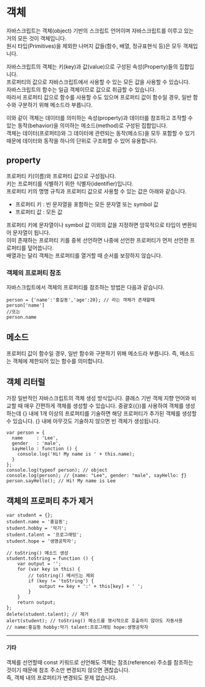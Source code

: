 # 객체

자바스크립트는 객체(object) 기반의 스크립트 언어이며 자바스크립트를 이루고 있는 거의 모든 것이 객체입니다.  
원시 타입(Primitives)을 제외한 나머지 값들(함수, 배열, 정규표현식 등)은 모두 객체입니다.  
  
자바스크립트의 객체는 키(key)과 값(value)으로 구성된 속성(Property)들의 집합입니다.  
프로퍼티의 값으로 자바스크립트에서 사용할 수 있는 모든 값을 사용할 수 있습니다.  
자바스크립트의 함수는 일급 객체이므로 값으로 취급할 수 있습니다.  
따라서 프로퍼티 값으로 함수를 사용할 수도 있으며 프로퍼티 값이 함수일 경우, 일반 함수와 구분하기 위해 메소드라 부릅니다.  
  
이와 같이 객체는 데이터를 의미하는 속성(property)과 데이터를 참조하고 조작할 수 있는 동작(behavior)을 의미하는 메소드(method)로 구성된 집합입니다.  
객체는 데이터(프로퍼티)와 그 데이터에 관련되는 동작(메소드)을 모두 포함할 수 있기 때문에 데이터와 동작을 하나의 단위로 구조화할 수 있어 유용합니다.

## property 

프로퍼티 키(이름)와 프로퍼티 값으로 구성됩니다.  
키는 프로퍼티를 식별하기 위한 식별자(identifier)입니다.  
프로퍼티 키의 명명 규칙과 프로퍼티 값으로 사용할 수 있는 값은 아래와 같습니다.

- 프로퍼티 키 : 빈 문자열을 포함하는 모든 문자열 또는 symbol 값
- 프로퍼티 값 : 모든 값

프로퍼티 키에 문자열이나 symbol 값 이외의 값을 지정하면 암묵적으로 타입이 변환되어 문자열이 됩니다.  
이미 존재하는 프로퍼티 키를 중복 선언하면 나중에 선언한 프로퍼티가 먼저 선언한 프로퍼티를 덮어씁니다.  
배열과는 달리 객체는 프로퍼티를 열거할 때 순서를 보장하지 않습니다.

### 객체의 프로퍼티 참조
자바스크립트에서 객체의 프로퍼티를 참조하는 방법은 다음과 같습니다.
```
person = {'name':'홍길동','age':20}; // 라는 객체가 존재할때
person['name']
//또는
person.name
```

## 메소드
프로퍼티 값이 함수일 경우, 일반 함수와 구분하기 위해 메소드라 부릅니다. 즉, 메소드는 객체에 제한되어 있는 함수를 의미합니다.

## 객체 리터럴

가장 일반적인 자바스크립트의 객체 생성 방식입니다. 클래스 기반 객체 지향 언어와 비교할 때 매우 간편하게 객체를 생성할 수 있습니다. 중괄호({})를 사용하여 객체를 생성하는데 {} 내에 1개 이상의 프로퍼티를 기술하면 해당 프로퍼티가 추가된 객체를 생성할 수 있습니다. {} 내에 아무것도 기술하지 않으면 빈 객체가 생성됩니다.

```
var person = {
  name     : 'Lee',
  gender   : 'male',
  sayHello : function () {
    console.log('Hi! My name is ' + this.name);
  }
};
console.log(typeof person); // object
console.log(person); // {name: "Lee", gender: "male", sayHello: ƒ}
person.sayHello(); // Hi! My name is Lee
```

## 객체의 프로퍼티 추가 제거
```
var student = {};
student.name = '홍길동';
student.hobby = '악기';
student.talent = '프로그래밍';
student.hope = '생명공학자';

// toString() 메소드 생성
student.toString = function () {
    var output = '';
    for (var key in this) {
        // toString() 메서드는 제외
        if (key != 'toString') {
            output += key + ':' + this[key] + ' ';
        }
    }
    return output;
};
delete(student.talent); // 제거
alert(student); // toString() 메소드를 명시적으로 호출하지 않아도 자동사용
// name:홍길동 hobby:악기 talent:프로그래밍 hope:생명공학자
```


--------------
#### 기타 

객체를 선언할때 const 키워드로 선언해도 객체는 참조(reference) 주소를 참조하는 것이기 때문에 참조 주소만 변경되지 않으면 괜찮습니다.  
즉, 객체 내의 프로퍼티가 변경되도 문제 없습니다.



